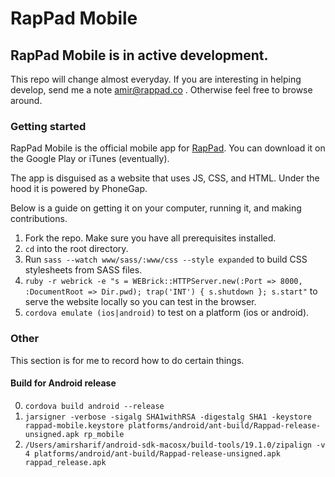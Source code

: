 # RapPad Mobile

## RapPad Mobile is in active development.

This repo will change almost everyday. If you are interesting in helping develop, send me a note amir@rappad.co . Otherwise feel free to browse around.

### Getting started

RapPad Mobile is the official mobile app for [RapPad](www.rappad.co). You can download it on the Google Play or iTunes (eventually).

The app is disguised as a website that uses JS, CSS, and HTML. Under the hood it is powered by PhoneGap. 

Below is a guide on getting it on your computer, running it, and making contributions.

1. Fork the repo. Make sure you have all prerequisites installed.
2. `cd` into the root directory.
3. Run `sass --watch www/sass/:www/css --style expanded` to build CSS stylesheets from SASS files.
4. `ruby -r webrick -e "s = WEBrick::HTTPServer.new(:Port => 8000, :DocumentRoot => Dir.pwd); trap('INT') { s.shutdown }; s.start"` to serve the website locally so you can test in the browser.
5. `cordova emulate (ios|android)` to test on a platform (ios or android). 

### Other

This section is for me to record how to do certain things.

#### Build for Android release

0. `cordova build android --release`
1. `jarsigner -verbose -sigalg SHA1withRSA -digestalg SHA1 -keystore rappad-mobile.keystore platforms/android/ant-build/Rappad-release-unsigned.apk rp_mobile`
2. `/Users/amirsharif/android-sdk-macosx/build-tools/19.1.0/zipalign -v 4 platforms/android/ant-build/Rappad-release-unsigned.apk rappad_release.apk`
